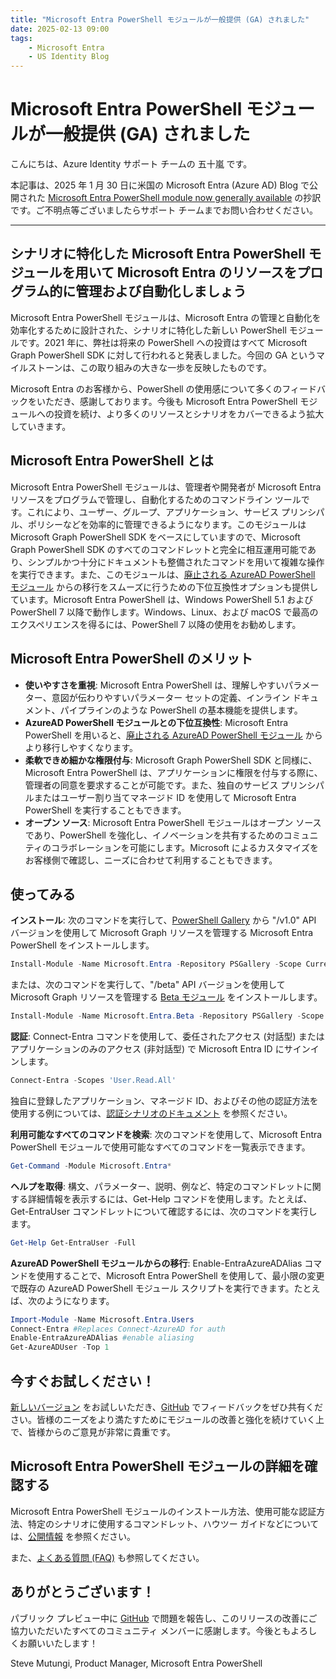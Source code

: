 ```yaml
---
title: "Microsoft Entra PowerShell モジュールが一般提供 (GA) されました"
date: 2025-02-13 09:00
tags:
    - Microsoft Entra
    - US Identity Blog
---
```

# Microsoft Entra PowerShell モジュールが一般提供 (GA) されました

こんにちは、Azure Identity サポート チームの 五十嵐 です。

本記事は、2025 年 1 月 30 日に米国の Microsoft Entra (Azure AD) Blog で公開された [Microsoft Entra PowerShell module now generally available](https://techcommunity.microsoft.com/blog/microsoft-entra-blog/microsoft-entra-powershell-module-now-generally-available/4365718) の抄訳です。ご不明点等ございましたらサポート チームまでお問い合わせください。

----

## シナリオに特化した Microsoft Entra PowerShell モジュールを用いて Microsoft Entra のリソースをプログラム的に管理および自動化しましょう

Microsoft Entra PowerShell モジュールは、Microsoft Entra の管理と自動化を効率化するために設計された、シナリオに特化した新しい PowerShell モジュールです。2021 年に、弊社は将来の PowerShell への投資はすべて Microsoft Graph PowerShell SDK に対して行われると発表しました。今回の GA というマイルストーンは、この取り組みの大きな一歩を反映したものです。

Microsoft Entra のお客様から、PowerShell の使用感について多くのフィードバックをいただき、感謝しております。今後も Microsoft Entra PowerShell モジュールへの投資を続け、より多くのリソースとシナリオをカバーできるよう拡大していきます。

## Microsoft Entra PowerShell とは

Microsoft Entra PowerShell モジュールは、管理者や開発者が Microsoft Entra リソースをプログラムで管理し、自動化するためのコマンドライン ツールです。これにより、ユーザー、グループ、アプリケーション、サービス プリンシパル、ポリシーなどを効率的に管理できるようになります。このモジュールは Microsoft Graph PowerShell SDK をベースにしていますので、Microsoft Graph PowerShell SDK のすべてのコマンドレットと完全に相互運用可能であり、シンプルかつ十分にドキュメントも整備されたコマンドを用いて複雑な操作を実行できます。また、このモジュールは、[廃止される AzureAD PowerShell モジュール](https://jpazureid.github.io/blog/azure-active-directory/msonline-and-azuread-powershell-retirement/) からの移行をスムーズに行うための下位互換性オプションも提供しています。Microsoft Entra PowerShell は、Windows PowerShell 5.1 および PowerShell 7 以降で動作します。Windows、Linux、および macOS で最高のエクスペリエンスを得るには、PowerShell 7 以降の使用をお勧めします。

## Microsoft Entra PowerShell のメリット

- **使いやすさを重視**: Microsoft Entra PowerShell は、理解しやすいパラメーター、意図が伝わりやすいパラメーター セットの定義、インライン ドキュメント、パイプラインのような PowerShell の基本機能を提供します。
- **AzureAD PowerShell モジュールとの下位互換性**: Microsoft Entra PowerShell を用いると、[廃止される AzureAD PowerShell モジュール](https://jpazureid.github.io/blog/azure-active-directory/msonline-and-azuread-powershell-retirement/) からより移行しやすくなります。
- **柔軟できめ細かな権限付与**: Microsoft Graph PowerShell SDK と同様に、Microsoft Entra PowerShell は、アプリケーションに権限を付与する際に、管理者の同意を要求することが可能です。また、独自のサービス プリンシパルまたはユーザー割り当てマネージド ID を使用して Microsoft Entra PowerShell を実行することもできます。
- **オープン ソース**: Microsoft Entra PowerShell モジュールはオープン ソースであり、PowerShell を強化し、イノベーションを共有するためのコミュニティのコラボレーションを可能にします。Microsoft によるカスタマイズをお客様側で確認し、ニーズに合わせて利用することもできます。

## 使ってみる

**インストール**: 次のコマンドを実行して、[PowerShell Gallery](https://www.powershellgallery.com/packages/Microsoft.Entra/1.0.1) から "/v1.0" API バージョンを使用して Microsoft Graph リソースを管理する Microsoft Entra PowerShell をインストールします。

```PowerShell
Install-Module -Name Microsoft.Entra -Repository PSGallery -Scope CurrentUser -Force -AllowClobber
```

または、次のコマンドを実行して、"/beta" API バージョンを使用して Microsoft Graph リソースを管理する [Beta モジュール](https://www.powershellgallery.com/packages/Microsoft.Entra.Beta/1.0.1) をインストールします。

```PowerShell
Install-Module -Name Microsoft.Entra.Beta -Repository PSGallery -Scope CurrentUser -Force -AllowClobber
```

**認証**: Connect-Entra コマンドを使用して、委任されたアクセス (対話型) またはアプリケーションのみのアクセス (非対話型) で Microsoft Entra ID にサインインします。

```PowerShell
Connect-Entra -Scopes 'User.Read.All'
```

独自に登録したアプリケーション、マネージド ID、およびその他の認証方法を使用する例については、[認証シナリオのドキュメント](https://learn.microsoft.com/en-us/powershell/entra-powershell/authentication-scenarios?view=entra-powershell) を参照ください。

**利用可能なすべてのコマンドを検索**: 次のコマンドを使用して、Microsoft Entra PowerShell モジュールで使用可能なすべてのコマンドを一覧表示できます。

```PowerShell
Get-Command -Module Microsoft.Entra*
```

**ヘルプを取得**: 構文、パラメーター、説明、例など、特定のコマンドレットに関する詳細情報を表示するには、Get-Help コマンドを使用します。たとえば、Get-EntraUser コマンドレットについて確認するには、次のコマンドを実行します。

```PowerShell
Get-Help Get-EntraUser -Full
```

**AzureAD PowerShell モジュールからの移行**: Enable-EntraAzureADAlias コマンドを使用することで、Microsoft Entra PowerShell を使用して、最小限の変更で既存の AzureAD PowerShell モジュール スクリプトを実行できます。たとえば、次のようになります。

```PowerShell
Import-Module -Name Microsoft.Entra.Users
Connect-Entra #Replaces Connect-AzureAD for auth
Enable-EntraAzureADAlias #enable aliasing
Get-AzureADUser -Top 1
```

## 今すぐお試しください！

[新しいバージョン](https://www.powershellgallery.com/packages/Microsoft.Entra/1.0.1) をお試しいただき、[GitHub](https://github.com/microsoftgraph/entra-powershell/issues) でフィードバックをぜひ共有ください。皆様のニーズをより満たすためにモジュールの改善と強化を続けていく上で、皆様からのご意見が非常に貴重です。

## Microsoft Entra PowerShell モジュールの詳細を確認する

Microsoft Entra PowerShell モジュールのインストール方法、使用可能な認証方法、特定のシナリオに使用するコマンドレット、ハウツー ガイドなどについては、[公開情報](https://learn.microsoft.com/ja-jp/powershell/entra-powershell/?view=entra-powershell) を参照ください。

また、[よくある質問 (FAQ)](https://learn.microsoft.com/en-us/powershell/entra-powershell/entra-powershell-faqs?view=entra-powershell) も参照してください。

## ありがとうございます！

パブリック プレビュー中に [GitHub](https://github.com/microsoftgraph/entra-powershell/issues) で問題を報告し、このリリースの改善にご協力いただいたすべてのコミュニティ メンバーに感謝します。今後ともよろしくお願いいたします！

Steve Mutungi, Product Manager, Microsoft Entra PowerShell
